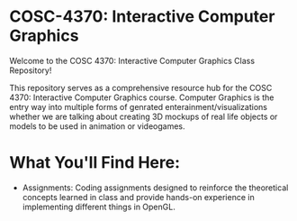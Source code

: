 # COSC-4370: Interactive Computer Graphics

Welcome to the COSC 4370: Interactive Computer Graphics Class Repository!

This repository serves as a comprehensive resource hub for the COSC 4370: Interactive Computer Graphics course. Computer Graphics is the entry way into multiple forms of genrated enterainment/visualizations whether we are talking about creating 3D mockups of real life objects or models to be used in animation or videogames.
# What You'll Find Here:
- Assignments: Coding assignments designed to reinforce the theoretical concepts learned in class and provide hands-on experience in implementing different things in OpenGL.

